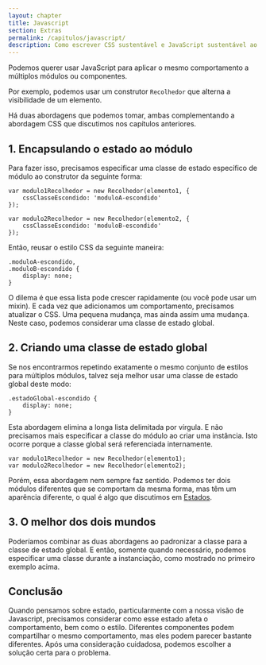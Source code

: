 ```yaml
---
layout: chapter
title: Javascript
section: Extras
permalink: /capitulos/javascript/
description: Como escrever CSS sustentável e JavaScript sustentável ao mesmo tempo.
---
```


Podemos querer usar JavaScript para aplicar o mesmo comportamento a múltiplos módulos ou componentes.

Por exemplo, podemos usar um construtor `Recolhedor` que alterna a visibilidade de um elemento.

Há duas abordagens que podemos tomar, ambas complementando a abordagem CSS que discutimos nos capítulos anteriores.

## 1. Encapsulando o estado ao módulo

Para fazer isso, precisamos especificar uma classe de estado específico de módulo ao construtor da seguinte forma:

	var modulo1Recolhedor = new Recolhedor(elemento1, {
		cssClasseEscondido: 'moduloA-escondido' 
	});

	var modulo2Recolhedor = new Recolhedor(elemento2, {
		cssClasseEscondido: 'moduloB-escondido' 
	});

Então, reusar o estilo CSS da seguinte maneira:

	.moduloA-escondido,
	.moduloB-escondido {
		display: none;
	}

O dilema é que essa lista pode crescer rapidamente (ou você pode usar um mixin). E cada vez que adicionamos um comportamento, precisamos atualizar o CSS. Uma pequena mudança, mas ainda assim uma mudança. Neste caso, podemos considerar uma classe de estado global.

## 2. Criando uma classe de estado global

Se nos encontrarmos repetindo exatamente o mesmo conjunto de estilos para múltiplos módulos, talvez seja melhor usar uma classe de estado global deste modo:

	.estadoGlobal-escondido {
		display: none;
	}

Esta abordagem elimina a longa lista delimitada por vírgula. E não precisamos mais especificar a classe do módulo ao criar uma instância. Isto ocorre porque a classe global será referenciada internamente.

	var modulo1Recolhedor = new Recolhedor(elemento1);
	var modulo2Recolhedor = new Recolhedor(elemento2);

Porém, essa abordagem nem sempre faz sentido. Podemos ter dois módulos diferentes que se comportam da mesma forma, mas têm um aparência diferente, o qual é algo que discutimos em [Estados](/capitulos/estados/).

## 3. O melhor dos dois mundos

Poderíamos combinar as duas abordagens ao padronizar a classe para a classe de estado global. E então, somente quando necessário, podemos especificar uma classe durante a instanciação, como mostrado no primeiro exemplo acima.

## Conclusão

Quando pensamos sobre estado, particularmente com a nossa visão de Javascript, precisamos considerar como esse estado afeta o comportamento, bem como o estilo. Diferentes componentes podem compartilhar o mesmo comportamento, mas eles podem parecer bastante diferentes. Após uma consideração cuidadosa, podemos escolher a solução certa para o problema.
